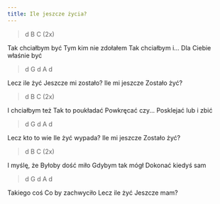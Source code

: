 ```yaml
---
title: Ile jeszcze życia?
---
```


<div class="music">

> d B C (2x)


Tak chciałbym być
Tym kim nie zdołałem
Tak chciałbym i...
Dla Ciebie właśnie być

> d G d A d

Lecz ile żyć
Jeszcze mi zostało?
Ile mi jeszcze
Zostało żyć?

> d B C (2x)

I chciałbym też
Tak to poukładać
Powkręcać czy...
Posklejać lub i zbić

> d G d A d

Lecz kto to wie
Ile żyć wypada?
Ile mi jeszcze
Zostało żyć?

> d B C (2x)

I myślę, że
Byłoby dość miło
Gdybym tak mógł
Dokonać kiedyś sam

> d G d A d

Takiego coś
Co by zachwyciło
Lecz ile żyć
Jeszcze mam?

</div>